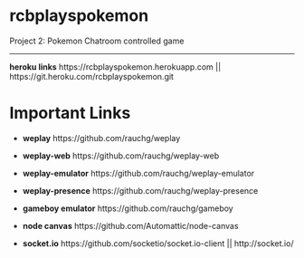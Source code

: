 # rcbplayspokemon
Project 2: Pokemon Chatroom controlled game
<hr/>
<p><strong>heroku links</strong> https://rcbplayspokemon.herokuapp.com || https://git.heroku.com/rcbplayspokemon.git </p>

<h1>Important Links</h1>
<ul>
<li><p><strong>weplay</strong>            https://github.com/rauchg/weplay</p></li>
<li><p><strong>weplay-web</strong>        https://github.com/rauchg/weplay-web</p></li>
<li><p><strong>weplay-emulator</strong>   https://github.com/rauchg/weplay-emulator</p></li>
<li><p><strong>weplay-presence</strong>   https://github.com/rauchg/weplay-presence</p></li>
<li><p><strong>gameboy emulator</strong>  https://github.com/rauchg/gameboy</p></li>
<li><p><strong>node canvas</strong>       https://github.com/Automattic/node-canvas</p></li>
<li><p><strong>socket.io</strong>         https://github.com/socketio/socket.io-client  || http://socket.io/</p></li>
<ul>
